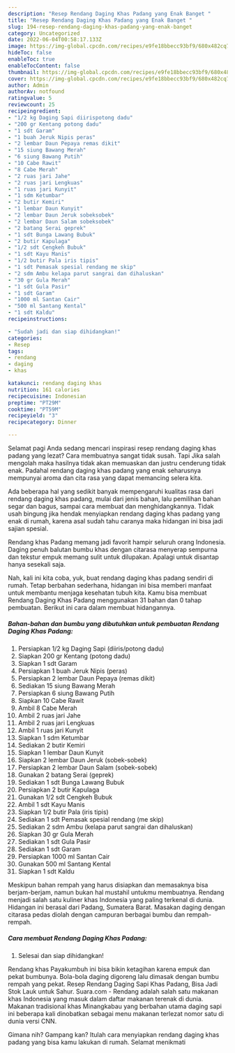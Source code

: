 ```yaml
---
description: "Resep Rendang Daging Khas Padang yang Enak Banget "
title: "Resep Rendang Daging Khas Padang yang Enak Banget "
slug: 194-resep-rendang-daging-khas-padang-yang-enak-banget
category: Uncategorized
date: 2022-06-04T00:58:17.133Z
image: https://img-global.cpcdn.com/recipes/e9fe18bbecc93bf9/680x482cq70/rendang-daging-khas-padang-foto-resep-utama.jpg
hideToc: false
enableToc: true
enableTocContent: false
thumbnail: https://img-global.cpcdn.com/recipes/e9fe18bbecc93bf9/680x482cq70/rendang-daging-khas-padang-foto-resep-utama.jpg
cover: https://img-global.cpcdn.com/recipes/e9fe18bbecc93bf9/680x482cq70/rendang-daging-khas-padang-foto-resep-utama.jpg
author: Admin
authorAv: notfound
ratingvalue: 5
reviewcount: 25
recipeingredient:
- "1/2 kg Daging Sapi diirispotong dadu"
- "200 gr Kentang potong dadu"
- "1 sdt Garam"
- "1 buah Jeruk Nipis peras"
- "2 lembar Daun Pepaya remas dikit"
- "15 siung Bawang Merah"
- "6 siung Bawang Putih"
- "10 Cabe Rawit"
- "8 Cabe Merah"
- "2 ruas jari Jahe"
- "2 ruas jari Lengkuas"
- "1 ruas jari Kunyit"
- "1 sdm Ketumbar"
- "2 butir Kemiri"
- "1 lembar Daun Kunyit"
- "2 lembar Daun Jeruk sobeksobek"
- "2 lembar Daun Salam sobeksobek"
- "2 batang Serai geprek"
- "1 sdt Bunga Lawang Bubuk"
- "2 butir Kapulaga"
- "1/2 sdt Cengkeh Bubuk"
- "1 sdt Kayu Manis"
- "1/2 butir Pala iris tipis"
- "1 sdt Pemasak spesial rendang me skip"
- "2 sdm Ambu kelapa parut sangrai dan dihaluskan"
- "30 gr Gula Merah"
- "1 sdt Gula Pasir"
- "1 sdt Garam"
- "1000 ml Santan Cair"
- "500 ml Santang Kental"
- "1 sdt Kaldu"
recipeinstructions:

- "Sudah jadi dan siap dihidangkan!"
categories:
- Resep
tags:
- rendang
- daging
- khas

katakunci: rendang daging khas 
nutrition: 161 calories
recipecuisine: Indonesian
preptime: "PT29M"
cooktime: "PT59M"
recipeyield: "3"
recipecategory: Dinner

---
```



Selamat pagi Anda sedang mencari inspirasi resep rendang daging khas padang yang lezat? Cara membuatnya sangat tidak susah. Tapi Jika salah mengolah maka hasilnya tidak akan memuaskan dan justru cenderung tidak enak. Padahal rendang daging khas padang yang enak seharusnya mempunyai aroma dan cita rasa yang dapat memancing selera kita.


Ada beberapa hal yang sedikit banyak mempengaruhi kualitas rasa dari rendang daging khas padang, mulai dari jenis bahan, lalu pemilihan bahan segar dan bagus, sampai cara membuat dan menghidangkannya. Tidak usah bingung jika hendak menyiapkan rendang daging khas padang yang enak di rumah, karena asal sudah tahu caranya maka hidangan ini bisa jadi sajian spesial.

Rendang khas Padang memang jadi favorit hampir seluruh orang Indonesia. Daging penuh balutan bumbu khas dengan citarasa menyerap sempurna dan tekstur empuk memang sulit untuk dilupakan. Apalagi untuk disantap hanya sesekali saja.


Nah, kali ini kita coba, yuk, buat rendang daging khas padang sendiri di rumah. Tetap berbahan sederhana, hidangan ini bisa memberi manfaat untuk membantu menjaga kesehatan tubuh kita. Kamu bisa membuat Rendang Daging Khas Padang menggunakan 31 bahan dan 0 tahap pembuatan. Berikut ini cara dalam membuat hidangannya.

<!--inarticleads1-->

##### Bahan-bahan dan bumbu yang dibutuhkan untuk pembuatan Rendang Daging Khas Padang:

1. Persiapkan 1/2 kg Daging Sapi (diiris/potong dadu)
1. Siapkan 200 gr Kentang (potong dadu)
1. Siapkan 1 sdt Garam
1. Persiapkan 1 buah Jeruk Nipis (peras)
1. Persiapkan 2 lembar Daun Pepaya (remas dikit)
1. Sediakan 15 siung Bawang Merah
1. Persiapkan 6 siung Bawang Putih
1. Siapkan 10 Cabe Rawit
1. Ambil 8 Cabe Merah
1. Ambil 2 ruas jari Jahe
1. Ambil 2 ruas jari Lengkuas
1. Ambil 1 ruas jari Kunyit
1. Siapkan 1 sdm Ketumbar
1. Sediakan 2 butir Kemiri
1. Siapkan 1 lembar Daun Kunyit
1. Siapkan 2 lembar Daun Jeruk (sobek-sobek)
1. Persiapkan 2 lembar Daun Salam (sobek-sobek)
1. Gunakan 2 batang Serai (geprek)
1. Sediakan 1 sdt Bunga Lawang Bubuk
1. Persiapkan 2 butir Kapulaga
1. Gunakan 1/2 sdt Cengkeh Bubuk
1. Ambil 1 sdt Kayu Manis
1. Siapkan 1/2 butir Pala (iris tipis)
1. Sediakan 1 sdt Pemasak spesial rendang (me skip)
1. Sediakan 2 sdm Ambu (kelapa parut sangrai dan dihaluskan)
1. Siapkan 30 gr Gula Merah
1. Sediakan 1 sdt Gula Pasir
1. Sediakan 1 sdt Garam
1. Persiapkan 1000 ml Santan Cair
1. Gunakan 500 ml Santang Kental
1. Siapkan 1 sdt Kaldu


Meskipun bahan rempah yang harus disiapkan dan memasaknya bisa berjam-berjam, namun bukan hal mustahil untukmu membuatnya. Rendang menjadi salah satu kuliner khas Indonesia yang paling terkenal di dunia. Hidangan ini berasal dari Padang, Sumatera Barat. Masakan daging dengan citarasa pedas diolah dengan campuran berbagai bumbu dan rempah-rempah. 

<!--inarticleads2-->

##### Cara membuat Rendang Daging Khas Padang:


1. Selesai dan siap dihidangkan!

Rendang khas Payakumbuh ini bisa bikin ketagihan karena empuk dan pekat bumbunya. Bola-bola daging digoreng lalu dimasak dengan bumbu rempah yang pekat. Resep Rendang Daging Sapi Khas Padang, Bisa Jadi Stok Lauk untuk Sahur. Suara.com - Rendang adalah salah satu makanan khas Indonesia yang masuk dalam daftar makanan terenak di dunia. Makanan tradisional khas Minangkabau yang berbahan utama daging sapi ini beberapa kali dinobatkan sebagai menu makanan terlezat nomor satu di dunia versi CNN. 

Gimana nih? Gampang kan? Itulah cara menyiapkan rendang daging khas padang yang bisa kamu lakukan di rumah. Selamat menikmati
